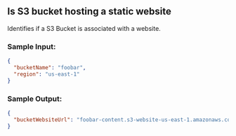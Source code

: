 ## Is S3 bucket hosting a static website

Identifies if a S3 Bucket is associated with a website.

### Sample Input:
```json
{
  "bucketName": "foobar",
  "region": "us-east-1"
}
```

### Sample Output:
```json
{
  "bucketWebsiteUrl": "foobar-content.s3-website-us-east-1.amazonaws.com"
}
```
